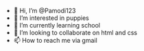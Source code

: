 - 👋 Hi, I’m @Pamodi123
- 👀 I’m interested in puppies
- 🌱 I’m currently learning school
- 💞️ I’m looking to collaborate on html and css
- 📫 How to reach me via gmail

<!---
Pamodi123/Pamodi123 is a ✨ special ✨ repository because its `README.md` (this file) appears on your GitHub profile.
You can click the Preview link to take a look at your changes.
--->
